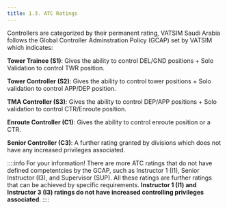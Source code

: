 ```yaml
---
title: 1.3. ATC Ratings
---
```

Controllers are categorized by their permanent rating, VATSIM Saudi Arabia follows the Global Controller Adminstration Policy (GCAP) set by VATSIM which indicates:

**Tower Trainee (S1)**: Gives the ability to control DEL/GND positions + Solo Validation to control TWR position.

**Tower Controller (S2)**: Gives the ability to control tower positions + Solo validation to control APP/DEP position.

**TMA Controller (S3)**: Gives the ability to control DEP/APP positions + Solo validation to control CTR/Enroute position.

**Enroute Controller (C1)**: Gives the ability to control enroute position or a CTR.

**Senior Controller (C3)**: A further rating granted by divisions which does not have any
increased privileges associated.

::::info For your information!
There are more ATC ratings that do not have defined competentcies by the GCAP, such as Instructor 1 (I1), Senior Instructor (I3), and Supervisor (SUP). All these ratings are further ratings that can be achieved by specific requirements. **Instructor 1 (I1) and Instructor 3 (I3) ratings do not have increased controlling privileges associated**.
::::
